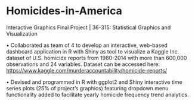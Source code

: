 # Homicides-in-America
Interactive Graphics Final Project | 36-315: Statistical Graphics and Visualization 

• Collaborated as team of 4 to develop an interactive, web-based dashboard application in R with Shiny as tool to visualize a Kaggle Inc. dataset of U.S. homicide reports from 1980-2014 with more than 600,000 observations and 24 variables. Dataset can be accessed here: https://www.kaggle.com/murderaccountability/homicide-reports/

•	Devised and programmed in R with ggplot2 and Shiny interactive time series plots (25% of project’s graphics) featuring dropdown menu functionality added to facilitate yearly homicide frequency trend analytics.
